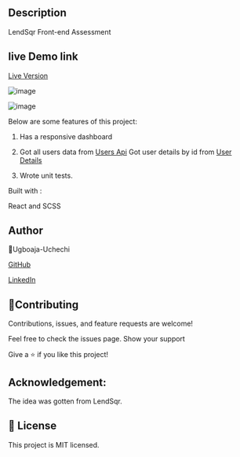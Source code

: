 
## Description

LendSqr Front-end Assessment 

## live Demo link

[Live Version](https://stephanies-portfolio.netlify.app/)

![image](https://user-images.githubusercontent.com/74814780/196230067-212d93cd-0344-4616-a62d-92f57ce32b73.png)

![image](https://user-images.githubusercontent.com/74814780/196230190-c6634a53-3c3b-40d4-afe2-11db5cce75b0.png)


Below are some features of this project:

1. Has a responsive dashboard

2. Got all users data from [Users Api](https://6270020422c706a0ae70b72c.mockapi.io/lendsqr/api/v1/users)
Got user details by id from [User Details](https://6270020422c706a0ae70b72c.mockapi.io/lendsqr/api/v1/users/:id)

3. Wrote unit tests.

Built with :

React and SCSS

## Author

👤Ugboaja-Uchechi

[GitHub](https://github.com/Ugboaja-Uchechi)

[LinkedIn](https://www.linkedin.com/in/stephanie-ugboaja-930a2a216/)

## 🤝Contributing

Contributions, issues, and feature requests are welcome!

Feel free to check the issues page. Show your support

 Give a ⭐️ if you like this project!

## Acknowledgement:

The idea was gotten from LendSqr.

## 📝 License

This project is MIT licensed.
